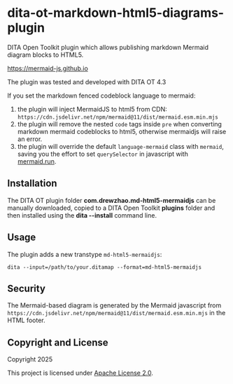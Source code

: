 # dita-ot-markdown-html5-diagrams-plugin

DITA Open Toolkit plugin which allows publishing markdown Mermaid diagram blocks to HTML5.

https://mermaid-js.github.io

The plugin was tested and developed with DITA OT 4.3

If you set the markdown fenced codeblock language to mermaid:

1. the plugin will inject MermaidJS to html5 from CDN: `https://cdn.jsdelivr.net/npm/mermaid@11/dist/mermaid.esm.min.mjs`
2. the plugin will remove the nested `code` tags inside `pre` when converting markdown mermaid codeblocks to html5, otherwise mermaidjs will raise an error.
3. the plugin will override the default `language-mermaid` class with `mermaid`, saving you the effort to set `querySelector` in javascript with [mermaid.run](https://mermaid.js.org/config/usage.html#using-mermaid-run).

## Installation

The DITA OT plugin folder **com.drewzhao.md-html5-mermaidjs** can be manually downloaded, copied to a DITA Open Toolkit **plugins** folder and then installed using the **dita --install** command line.

## Usage

The plugin adds a new transtype `md-html5-mermaidjs`:

```shell
dita --input=/path/to/your.ditamap --format=md-html5-mermaidjs
```

## Security

The Mermaid-based diagram is generated by the Mermaid javascript from `https://cdn.jsdelivr.net/npm/mermaid@11/dist/mermaid.esm.min.mjs` in the HTML footer.

  
Copyright and License
---------------------
Copyright 2025

This project is licensed under [Apache License 2.0](https://github.com/oxygenxml/dita-ot-diagrams-plugin/blob/master/LICENSE).
